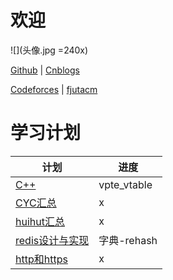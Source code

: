 # 欢迎

![](头像.jpg =240x)

[Github](https://github.com/Curtainf2f) | [Cnblogs](https://www.cnblogs.com/DarkScoCu/) 

[Codeforces](http://codeforces.com/profile/DarkScoCu) | [fjutacm](http://www.fjutacm.com/UserInfo.jsp?user=DarkScoCu)

# 学习计划

计划|进度
-|-
[C++](https://light-city.club/sc/)|vpte_vtable
[CYC汇总](https://cyc2018.github.io/CS-Notes/#/README)| x
[huihut汇总](https://interview.huihut.com/#/)| x
[redis设计与实现](http://redisbook.com/)|字典-rehash
[http和https](https://blog.csdn.net/xiaoming100001/article/details/81109617)| x